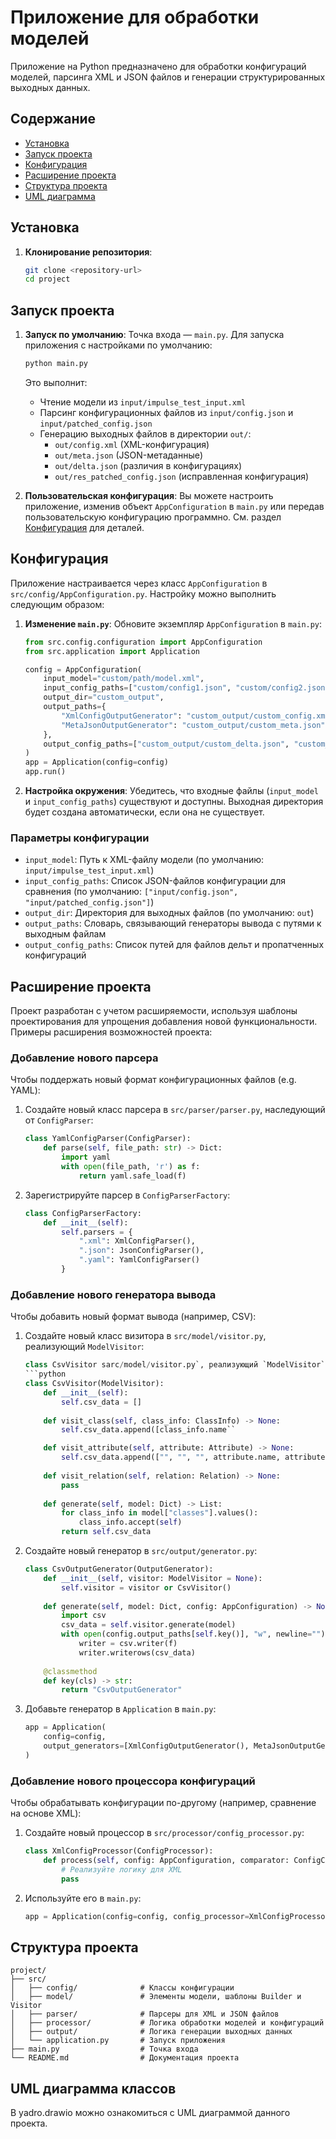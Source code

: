 # Приложение для обработки моделей

Приложение на Python предназначено для обработки конфигураций моделей, парсинга XML и JSON файлов и генерации структурированных выходных данных.

## Содержание
- [Установка](#установка)
- [Запуск проекта](#запуск-проекта)
- [Конфигурация](#конфигурация)
- [Расширение проекта](#расширение-проекта)
- [Структура проекта](#структура-проекта)
- [UML диаграмма](#uml-диаграмма-классов)

## Установка

1. **Клонирование репозитория**:
   ```bash
   git clone <repository-url>
   cd project
   ```

## Запуск проекта

1. **Запуск по умолчанию**:
   Точка входа — `main.py`. Для запуска приложения с настройками по умолчанию:
   ```bash
   python main.py
   ```

   Это выполнит:
   - Чтение модели из `input/impulse_test_input.xml`
   - Парсинг конфигурационных файлов из `input/config.json` и `input/patched_config.json`
   - Генерацию выходных файлов в директории `out/`:
     - `out/config.xml` (XML-конфигурация)
     - `out/meta.json` (JSON-метаданные)
     - `out/delta.json` (различия в конфигурациях)
     - `out/res_patched_config.json` (исправленная конфигурация)

2. **Пользовательская конфигурация**:
   Вы можете настроить приложение, изменив объект `AppConfiguration` в `main.py` или передав пользовательскую конфигурацию программно. См. раздел [Конфигурация](#конфигурация) для деталей.

## Конфигурация

Приложение настраивается через класс `AppConfiguration` в `src/config/AppConfiguration.py`. Настройку можно выполнить следующим образом:

1. **Изменение `main.py`**:
   Обновите экземпляр `AppConfiguration` в `main.py`:
   ```python
   from src.config.configuration import AppConfiguration
   from src.application import Application

   config = AppConfiguration(
       input_model="custom/path/model.xml",
       input_config_paths=["custom/config1.json", "custom/config2.json"],
       output_dir="custom_output",
       output_paths={
           "XmlConfigOutputGenerator": "custom_output/custom_config.xml",
           "MetaJsonOutputGenerator": "custom_output/custom_meta.json"
       },
       output_config_paths=["custom_output/custom_delta.json", "custom_output/custom_patched.json"]
   )
   app = Application(config=config)
   app.run()
   ```

2. **Настройка окружения**:
   Убедитесь, что входные файлы (`input_model` и `input_config_paths`) существуют и доступны. Выходная директория будет создана автоматически, если она не существует.

### Параметры конфигурации
- `input_model`: Путь к XML-файлу модели (по умолчанию: `input/impulse_test_input.xml`)
- `input_config_paths`: Список JSON-файлов конфигурации для сравнения (по умолчанию: `["input/config.json", "input/patched_config.json"]`)
- `output_dir`: Директория для выходных файлов (по умолчанию: `out`)
- `output_paths`: Словарь, связывающий генераторы вывода с путями к выходным файлам
- `output_config_paths`: Список путей для файлов дельт и пропатченных конфигураций

## Расширение проекта

Проект разработан с учетом расширяемости, используя шаблоны проектирования для упрощения добавления новой функциональности. Примеры расширения возможностей проекта:

### Добавление нового парсера
Чтобы поддержать новый формат конфигурационных файлов (e.g. YAML):
1. Создайте новый класс парсера в `src/parser/parser.py`, наследующий от `ConfigParser`:
   ```python
   class YamlConfigParser(ConfigParser):
       def parse(self, file_path: str) -> Dict:
           import yaml
           with open(file_path, 'r') as f:
               return yaml.safe_load(f)
   ```
2. Зарегистрируйте парсер в `ConfigParserFactory`:
   ```python
   class ConfigParserFactory:
       def __init__(self):
           self.parsers = {
               ".xml": XmlConfigParser(),
               ".json": JsonConfigParser(),
               ".yaml": YamlConfigParser()
           }
   ```

### Добавление нового генератора вывода
Чтобы добавить новый формат вывода (например, CSV):
1. Создайте новый класс визитора в `src/model/visitor.py`, реализующий `ModelVisitor`:
   ```python
   class CsvVisitor sarc/model/visitor.py`, реализующий `ModelVisitor`:
   ```python
   class CsvVisitor(ModelVisitor):
       def __init__(self):
           self.csv_data = []
       
       def visit_class(self, class_info: ClassInfo) -> None:
           self.csv_data.append([class_info.name``

       def visit_attribute(self, attribute: Attribute) -> None:
           self.csv_data.append(["", "", "", attribute.name, attribute.type])
       
       def visit_relation(self, relation: Relation) -> None:
           pass
       
       def generate(self, model: Dict) -> List:
           for class_info in model["classes"].values():
               class_info.accept(self)
           return self.csv_data
   ```
2. Создайте новый генератор в `src/output/generator.py`:
   ```python
   class CsvOutputGenerator(OutputGenerator):
       def __init__(self, visitor: ModelVisitor = None):
           self.visitor = visitor or CsvVisitor()
       
       def generate(self, model: Dict, config: AppConfiguration) -> None:
           import csv
           csv_data = self.visitor.generate(model)
           with open(config.output_paths[self.key()], "w", newline="") as f:
               writer = csv.writer(f)
               writer.writerows(csv_data)
       
       @classmethod
       def key(cls) -> str:
           return "CsvOutputGenerator"
   ```
3. Добавьте генератор в `Application` в `main.py`:
   ```python
   app = Application(
       config=config,
       output_generators=[XmlConfigOutputGenerator(), MetaJsonOutputGenerator(), CsvOutputGenerator()]
   )
   ```

### Добавление нового процессора конфигураций
Чтобы обрабатывать конфигурации по-другому (например, сравнение на основе XML):
1. Создайте новый процессор в `src/processor/config_processor.py`:
   ```python
   class XmlConfigProcessor(ConfigProcessor):
       def process(self, config: AppConfiguration, comparator: ConfigComparator) -> None:
           # Реализуйте логику для XML
           pass
   ```
2. Используйте его в `main.py`:
   ```python
   app = Application(config=config, config_processor=XmlConfigProcessor())
   ```

## Структура проекта

```
project/
├── src/
│   ├── config/              # Классы конфигурации
│   ├── model/               # Элементы модели, шаблоны Builder и Visitor
│   ├── parser/              # Парсеры для XML и JSON файлов
│   ├── processor/           # Логика обработки моделей и конфигураций
│   ├── output/              # Логика генерации выходных данных
│   └── application.py       # Запуск приложения
├── main.py                  # Точка входа
└── README.md                # Документация проекта
```

## UML диаграмма классов

В yadro.drawio можно ознакомиться с UML диаграммой данного проекта.
